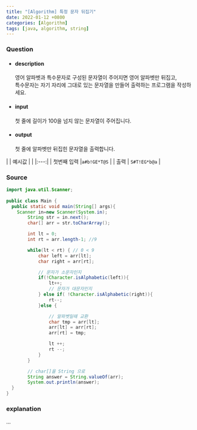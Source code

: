 ```yaml
---
title: "[Algorithm] 특정 문자 뒤집기"
date: 2022-01-12 +0800
categories: [Algorithm]
tags: [java, algorithm, string]
---
```



### **Question**

- #### description

    영어 알파벳과 특수문자로 구성된 문자열이 주어지면 영어 알파벳만 뒤집고,<br>
    특수문자는 자기 자리에 그대로 있는 문자열을 만들어 출력하는 프로그램을 작성하세요.




- #### input
    첫 줄에 길이가 100을 넘지 않는 문자열이 주어집니다.

- #### output
    첫 줄에 알파벳만 뒤집힌 문자열을 출력합니다.


| | 예시값 |
| |:---:|
| 첫번째 입력 |`a#b!GE*T@S` |
| 출력 |    `S#T!EG*b@a` |


### **Source**

```java
import java.util.Scanner;
  
public class Main {
  public static void main(String[] args){
    Scanner in=new Scanner(System.in);
        String str = in.next();
        char[] arr = str.toCharArray();

        int lt = 0;
        int rt = arr.length-1; //9

        while(lt < rt) { // 0 < 9
            char left = arr[lt];
            char right = arr[rt];

            // 문자가 소문자인지
            if(!Character.isAlphabetic(left)){
                lt++;
                // 문자가 대문자인지
            } else if( !Character.isAlphabetic(right)){
                rt--;
            }else {

                // 알파벳일때 교환
                char tmp = arr[lt];
                arr[lt] = arr[rt];
                arr[rt] = tmp;

                lt ++;
                rt --;
            }
        }

        // char[]을 String 으로
        String answer = String.valueOf(arr);
        System.out.println(answer);
  }
}
```

### **explanation**
...